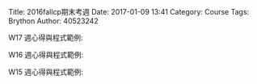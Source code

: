 Title: 2016fallcp期末考週
Date: 2017-01-09 13:41
Category: Course
Tags: Brython
Author: 40523242






W17 週心得與程式範例:


W16 週心得與程式範例:
                

W15 週心得與程式範例: